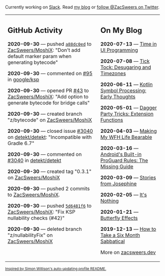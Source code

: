Currently working on [Slack](https://slack.com/). Read [my blog](https://zacsweers.dev/) or [follow @ZacSweers on Twitter](https://twitter.com/ZacSweers).

<table><tr><td valign="top" width="60%">

## GitHub Activity
<!-- githubActivity starts -->
**2020-09-30** — pushed [`a88dc0ed`](https://github.com/ZacSweers/MoshiX/commit/a88dc0edce3143412552be71dd32585476ae89b4) to [ZacSweers/MoshiX](https://api.github.com/repos/ZacSweers/MoshiX): "Don't add default marker param when generating bytecode"

**2020-09-30** — commented on [#95](https://github.com/google/ksp/issues/95#issuecomment-701726308) in [google/ksp](https://api.github.com/repos/google/ksp)

**2020-09-30** — opened PR [#43](https://api.github.com/repos/ZacSweers/MoshiX/pulls/43) to [ZacSweers/MoshiX](https://api.github.com/repos/ZacSweers/MoshiX): "Add option to generate bytecode for bridge calls"

**2020-09-30** — created branch "z/bytecode" on [ZacSweers/MoshiX](https://api.github.com/repos/ZacSweers/MoshiX)

**2020-09-30** — closed issue [#3040](https://api.github.com/repos/detekt/detekt/issues/3040) on [detekt/detekt](https://api.github.com/repos/detekt/detekt): "Incompatible with Gradle 6.7"

**2020-09-30** — commented on [#3040](https://github.com/detekt/detekt/issues/3040#issuecomment-701638272) in [detekt/detekt](https://api.github.com/repos/detekt/detekt)

**2020-09-30** — created tag "0.3.1" on [ZacSweers/MoshiX](https://api.github.com/repos/ZacSweers/MoshiX)

**2020-09-30** — pushed 2 commits to [ZacSweers/MoshiX](https://api.github.com/repos/ZacSweers/MoshiX).

**2020-09-30** — pushed [`5d6481f6`](https://github.com/ZacSweers/MoshiX/commit/5d6481f6d4e68edcffcbbaeab6836b00d3692441) to [ZacSweers/MoshiX](https://api.github.com/repos/ZacSweers/MoshiX): "Fix KSP nullability checks (#42)"

**2020-09-30** — deleted branch "z/nullabilityFix" on [ZacSweers/MoshiX](https://api.github.com/repos/ZacSweers/MoshiX)
<!-- githubActivity ends -->
</td><td valign="top" width="40%">

## On My Blog
<!-- blog starts -->
**2020-07-13** — [Time in UI Programming](https://www.zacsweers.dev/time-in-ui/)

**2020-07-08** — [Tick Tock: Desugaring and Timezones](https://www.zacsweers.dev/ticktock-desugaring-timezones/)

**2020-06-11** — [Kotlin Symbol Processing: Early Thoughts](https://www.zacsweers.dev/kotlin-symbol-processor-early-thoughts/)

**2020-05-01** — [Dagger Party Tricks: Extension Functions](https://www.zacsweers.dev/dagger-party-tricks-extension-functions/)

**2020-04-03** — [Making My WFH Life Bearable](https://www.zacsweers.dev/making-wfh-life-bearable/)

**2020-03-16** — [Android's Built-in ProGuard Rules: The Missing Guide](https://www.zacsweers.dev/android-proguard-rules/)

**2020-03-09** — [Stories from Josephine](https://www.zacsweers.dev/stories-from-josephine/)

**2020-02-05** — [It's Nothing](https://www.zacsweers.dev/its-nothing/)

**2020-01-21** — [Butterfly Effects](https://www.zacsweers.dev/butterfly-effects/)

**2019-12-13** — [How to Take a Six Month Sabbatical](https://www.zacsweers.dev/how-to-take-a-six-month-sabbatical/)
<!-- blog ends -->
More on [zacsweers.dev](https://zacsweers.dev/)
</td></tr></table>

<sub><a href="https://simonwillison.net/2020/Jul/10/self-updating-profile-readme/">Inspired by Simon Willison's auto-updating profile README.</a></sub>